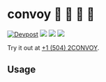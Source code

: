 # convoy :blue_car: :car: :car: :car:

[![Devpost](https://img.shields.io/badge/devpost-UBER%20Hacks-lightgrey.svg)]()
![](https://img.shields.io/badge/hosted-Linode-green.svg)
![](https://img.shields.io/badge/backend-Express-brightgreen.svg)
![](https://img.shields.io/badge/frontend-Twilio-red.svg)

Try it out at [+1 (504) 2CONVOY](tel://5042266869).

## Usage

